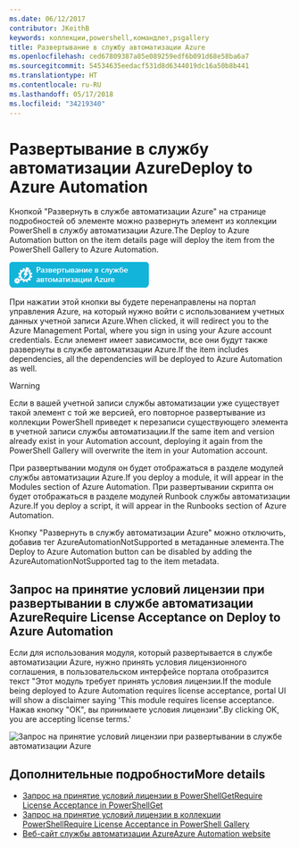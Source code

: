```yaml
---
ms.date: 06/12/2017
contributor: JKeithB
keywords: коллекции,powershell,командлет,psgallery
title: Развертывание в службу автоматизации Azure
ms.openlocfilehash: ced67809387a85e089259edf6b091d68e58ba6a7
ms.sourcegitcommit: 54534635eedacf531d8d6344019dc16a50b8b441
ms.translationtype: HT
ms.contentlocale: ru-RU
ms.lasthandoff: 05/17/2018
ms.locfileid: "34219340"
---
```

# <a name="deploy-to-azure-automation"></a><span data-ttu-id="33e3f-103">Развертывание в службу автоматизации Azure</span><span class="sxs-lookup"><span data-stu-id="33e3f-103">Deploy to Azure Automation</span></span>

<span data-ttu-id="33e3f-104">Кнопкой "Развернуть в службе автоматизации Azure" на странице подробностей об элементе можно развернуть элемент из коллекции PowerShell в службу автоматизации Azure.</span><span class="sxs-lookup"><span data-stu-id="33e3f-104">The Deploy to Azure Automation button on the item details page will deploy the item from the PowerShell Gallery to Azure Automation.</span></span>

![Кнопка "Развернуть в службе автоматизации Azure"](../../Images/DeployToAzureAutomationButton.png)

<span data-ttu-id="33e3f-106">При нажатии этой кнопки вы будете перенаправлены на портал управления Azure, на который нужно войти с использованием учетных данных учетной записи Azure.</span><span class="sxs-lookup"><span data-stu-id="33e3f-106">When clicked, it will redirect you to the Azure Management Portal, where you sign in using your Azure account credentials.</span></span>
<span data-ttu-id="33e3f-107">Если элемент имеет зависимости, все они будут также развернуты в службе автоматизации Azure.</span><span class="sxs-lookup"><span data-stu-id="33e3f-107">If the item includes dependencies, all the dependencies will be deployed to Azure Automation as well.</span></span>

> [!WARNING]
> <span data-ttu-id="33e3f-108">Если в вашей учетной записи службы автоматизации уже существует такой элемент с той же версией, его повторное развертывание из коллекции PowerShell приведет к перезаписи существующего элемента в учетной записи службы автоматизации.</span><span class="sxs-lookup"><span data-stu-id="33e3f-108">If the same item and version already exist in your Automation account, deploying it again from the PowerShell Gallery will overwrite the item in your Automation account.</span></span>

<span data-ttu-id="33e3f-109">При развертывании модуля он будет отображаться в разделе модулей службы автоматизации Azure.</span><span class="sxs-lookup"><span data-stu-id="33e3f-109">If you deploy a module, it will appear in the Modules section of Azure Automation.</span></span>  <span data-ttu-id="33e3f-110">При развертывании скрипта он будет отображаться в разделе модулей Runbook службы автоматизации Azure.</span><span class="sxs-lookup"><span data-stu-id="33e3f-110">If you deploy a script, it will appear in the Runbooks section of Azure Automation.</span></span>

<span data-ttu-id="33e3f-111">Кнопку "Развернуть в службу автоматизации Azure" можно отключить, добавив тег AzureAutomationNotSupported в метаданные элемента.</span><span class="sxs-lookup"><span data-stu-id="33e3f-111">The Deploy to Azure Automation button can be disabled by adding the AzureAutomationNotSupported tag to the item metadata.</span></span>

## <a name="require-license-acceptance-on-deploy-to-azure-automation"></a><span data-ttu-id="33e3f-112">Запрос на принятие условий лицензии при развертывании в службе автоматизации Azure</span><span class="sxs-lookup"><span data-stu-id="33e3f-112">Require License Acceptance on Deploy to Azure Automation</span></span>

<span data-ttu-id="33e3f-113">Если для использования модуля, который развертывается в службе автоматизации Azure, нужно принять условия лицензионного соглашения, в пользовательском интерфейсе портала отобразится текст "Этот модуль требует принять условия лицензии.</span><span class="sxs-lookup"><span data-stu-id="33e3f-113">If the module being deployed to Azure Automation requires license acceptance, portal UI will show a disclaimer saying 'This module requires license acceptance.</span></span> <span data-ttu-id="33e3f-114">Нажав кнопку "ОК", вы принимаете условия лицензии".</span><span class="sxs-lookup"><span data-stu-id="33e3f-114">By clicking OK, you are accepting license terms.'</span></span>

![Запрос на принятие условий лицензии при развертывании в службе автоматизации Azure](../../Images/DeployToAzureAutomationRequireLicenseAcceptanceDisclaimer.png)

## <a name="more-details"></a><span data-ttu-id="33e3f-116">Дополнительные подробности</span><span class="sxs-lookup"><span data-stu-id="33e3f-116">More details</span></span>

- [<span data-ttu-id="33e3f-117">Запрос на принятие условий лицензии в PowerShellGet</span><span class="sxs-lookup"><span data-stu-id="33e3f-117">Require License Acceptance in PowerShellGet</span></span>](../../concepts/module-license-acceptance.md)
- [<span data-ttu-id="33e3f-118">Запрос на принятие условий лицензии в коллекции PowerShell</span><span class="sxs-lookup"><span data-stu-id="33e3f-118">Require License Acceptance in PowerShell Gallery</span></span>](items-that-require-license-acceptance.md)
- [<span data-ttu-id="33e3f-119">Веб-сайт службы автоматизации Azure</span><span class="sxs-lookup"><span data-stu-id="33e3f-119">Azure Automation website</span></span>](http://azure.microsoft.com/services/automation/)
